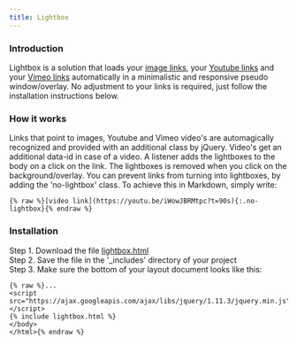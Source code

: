 ```yaml
---
title: Lightbox
---
```


### Introduction

Lightbox is a solution that loads your <a href="/img/logo-2x.png">image links</a>, your <a href="https://www.youtube.com/watch?v=dQw4w9WgXcQ&showinfo=0&rel=0">Youtube links</a> and your <a href="https://vimeo.com/132888648">Vimeo links</a> automatically in a minimalistic and responsive pseudo window/overlay. No adjustment to your links is required, just follow the installation instructions below.

### How it works

Links that point to images, Youtube and Vimeo video's are automagically recognized and provided with an additional class by jQuery. Video's get an additional data-id in case of a video. A listener adds the lightboxes to the body on a click on the link. The lightboxes is removed when you click on the background/overlay. You can prevent links from turning into lightboxes, by adding the 'no-lightbox' class. To achieve this in Markdown, simply write:

```
{% raw %}[video link](https://youtu.be/iWowJBRMtpc?t=90s){:.no-lightbox}{% endraw %}
```

### Installation

Step 1. Download the file [lightbox.html](https://raw.githubusercontent.com/jhvanderschee/jekyllcodex/gh-pages/_includes/lightbox.html)
<br />Step 2. Save the file in the '_includes' directory of your project
<br />Step 3. Make sure the bottom of your layout document looks like this:

```
{% raw %}...
<script src="https://ajax.googleapis.com/ajax/libs/jquery/1.11.3/jquery.min.js"></script>
{% include lightbox.html %}
</body>
</html>{% endraw %}
```
